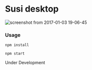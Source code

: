 # Susi desktop
![screenshot from 2017-01-03 19-06-45](https://cloud.githubusercontent.com/assets/18071765/21609355/ee0aace0-d1e7-11e6-91d9-758da9b0af3b.png)

### Usage
```npm install```

```npm start```

Under Development
